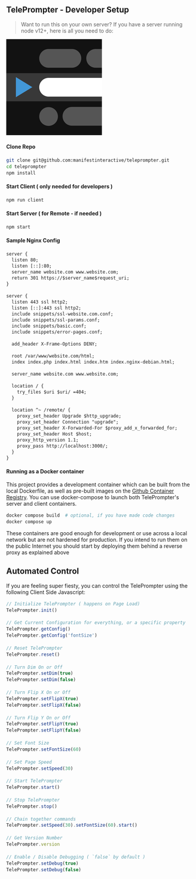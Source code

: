 TelePrompter - Developer Setup
--

> Want to run this on your own server?  If you have a server running node v12+, here is all you need to do:

![icon](assets/img/icon-256x256.png "icon")


#### Clone Repo

```bash
git clone git@github.com:manifestinteractive/teleprompter.git
cd teleprompter
npm install
```

#### Start Client ( only needed for developers )

```bash
npm run client
```


#### Start Server ( for Remote - if needed )

```bash
npm start
```

#### Sample Nginx Config

```nginx
server {
  listen 80;
  listen [::]:80;
  server_name website.com www.website.com;
  return 301 https://$server_name$request_uri;
}

server {
  listen 443 ssl http2;
  listen [::]:443 ssl http2;
  include snippets/ssl-website.com.conf;
  include snippets/ssl-params.conf;
  include snippets/basic.conf;
  include snippets/error-pages.conf;

  add_header X-Frame-Options DENY;

  root /var/www/website.com/html;
  index index.php index.html index.htm index.nginx-debian.html;

  server_name website.com www.website.com;

  location / {
    try_files $uri $uri/ =404;
  }

  location ^~ /remote/ {
    proxy_set_header Upgrade $http_upgrade;
    proxy_set_header Connection "upgrade";
    proxy_set_header X-Forwarded-For $proxy_add_x_forwarded_for;
    proxy_set_header Host $host;
    proxy_http_version 1.1;
    proxy_pass http://localhost:3000/;
  }
}
```

#### Running as a Docker container

This project provides a development container which can be built from the local Dockerfile, as well as pre-built images on the [Github Container Registry](https://github.com/manifestinteractive/teleprompter/pkgs/container/teleprompter). You can use docker-compose to launch both TelePrompter's server and client containers.

```sh
docker compose build  # optional, if you have made code changes
docker compose up
```

These containers are good enough for development or use across a local network but are not hardened for production. If you intend to run them on the public Internet you should start by deploying them behind a reverse proxy as explained above

Automated Control
---

If you are feeling super fiesty, you can control the TelePrompter using the following Client Side Javascript:

```js
// Initialize TelePrompter ( happens on Page Load)
TelePrompter.init()

// Get Current Configuration for everything, or a specific property
TelePrompter.getConfig()
TelePrompter.getConfig('fontSize')

// Reset TelePrompter
TelePrompter.reset()

// Turn Dim On or Off
TelePrompter.setDim(true)
TelePrompter.setDim(false)

// Turn Flip X On or Off
TelePrompter.setFlipX(true)
TelePrompter.setFlipX(false)

// Turn Flip Y On or Off
TelePrompter.setFlipY(true)
TelePrompter.setFlipY(false)

// Set Font Size
TelePrompter.setFontSize(60)

// Set Page Speed
TelePrompter.setSpeed(30)

// Start TelePrompter
TelePrompter.start()

// Stop TelePrompter
TelePrompter.stop()

// Chain together commands
TelePrompter.setSpeed(30).setFontSize(60).start()

// Get Version Number
TelePrompter.version

// Enable / Disable Debugging ( `false` by default )
TelePrompter.setDebug(true)
TelePrompter.setDebug(false)
```
